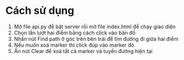 # Cách sử dụng
1. Mở file api.py để bật server rồi mở file index.html để chạy giao diện
2. Chọn lần lượt hai điểm bằng cách click vào bản đồ
3. Nhấn nút Find path ở góc trên bên trái để tìm đường đi giữa hai điểm
4. Nếu muốn xoá marker thì click đúp vào marker đó
5. Ấn nút Clear để xoá tất cả marker và tuyến đường hiện tại